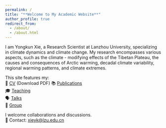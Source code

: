 ```yaml
---
permalink: /
title: "**Welcome to My Academic Website**"
author_profile: true
redirect_from: 
  - /about/
  - /about.html
---
```


I am Yongkun Xie, a Research Scientist at Lanzhou University, specializing in climate dynamics and climate change. My research encompasses various aspects, such as the climate - modifying effects of the Tibetan Plateau, the causes and consequences of Arctic warming, decadal climate variability, regional warming patterns, and climate extremes.


This site features my:  
📄 [CV](/assets/files/cv.pdf) (Download PDF)
📚 [Publications](/publications/)  
🎓 [Teaching](/teaching/)  
🗣️ [Talks](/talks/)  
👥 [Group](/portfolio/)  

I welcome collaborations and discussions.  
📧 Contact: xieyk@lzu.edu.cn


